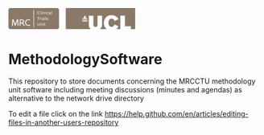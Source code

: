 <a href ="https://www.ctu.mrc.ac.uk/"><img src="MRCCTU_at_UCL_Logo.png" width="50%" /></a>
# MethodologySoftware
 This repository to store documents concerning the MRCCTU methodology unit software including meeting discussions (minutes and agendas) as alternative to the network drive  directory     

To edit a file click on the link
https://help.github.com/en/articles/editing-files-in-another-users-repository
